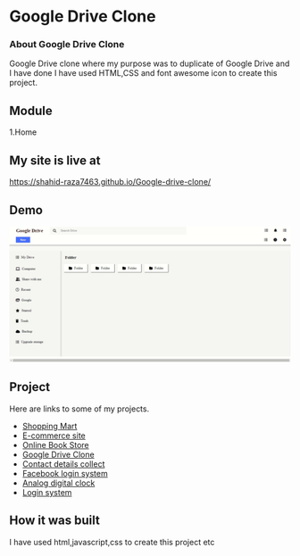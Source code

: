 # Google Drive Clone

### About Google Drive Clone

Google Drive clone where my purpose was to duplicate of Google Drive and I have done I have used HTML,CSS and font awesome icon to create this project.

## Module

1.Home

## My site is live at

https://shahid-raza7463.github.io/Google-drive-clone/

## Demo

<div>
<img src="Documentation\gogle drive clone.jpg" alt=""/>
</div>

## Project

Here are links to some of my projects.

- [Shopping Mart](http://mshahidr.000webhostapp.com/)
- [E-commerce site](https://shahid-raza7463.github.io/E-commerce-website-single-page-/)
- [Online Book Store](https://shahid-raza7463.github.io/Online-book-store/)
- [Google Drive Clone](https://shahid-raza7463.github.io/Google-drive-clone/)
- [Contact details collect](https://shahid-raza7463.github.io/Contact-details-collect/)
- [Facebook login system](https://shahid-raza7463.github.io/Facebook-loginsystem/)
- [Analog digital clock](https://shahid-raza7463.github.io/Analog-digital-clock/)
- [Login system](https://shahid-raza7463.github.io/Login-system/)

## How it was built

I have used html,javascript,css to create this project etc
